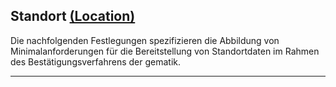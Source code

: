## Standort [(Location)](https://hl7.org/fhir/R4/location.html)

Die nachfolgenden Festlegungen spezifizieren die Abbildung von Minimalanforderungen für die Bereitstellung von Standortdaten im Rahmen des Bestätigungsverfahrens der gematik.

---